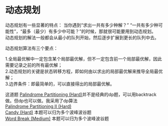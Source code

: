 # 动态规划

动态规划有一些显著的特点：
当你遇到“求出一共有多少种解？” “一共有多少种可能性”，“最多（最少）有多少中可能？”的时候，那就很可能要用到动态规划。<br>
动态规划的解法一般都会从最小的队列开始，然后逐步扩展到更长的队列中去。 <p>
动态规划算法有三个要点：<p>
1.全局最优解中一定包含某个局部最优解，但不一定包含前一个局部最优解，因此需要记录之前的所有最优解；<br>
2.动态规划的关键是状态转移方程，即如何由以求出的局部最优解来推导全局最优解；<br>
3.边界条件：即最简单的，可以直接得出的局部最优解。<br>

这道题
<a href="src/1-500/131">Palindrome Partitioning (Hard)</a>并不是经典的dp题，可以用backtrack做。但dp也可以做。我采用了dp算法<br>
<a href="src/1-500/132">Palindrome Partitioning II (Hard)</a><br>
<a href="src/1-500/135">Candy (Hard)</a> 本题可以归为多个波峰波谷题<br>
<a href="src/1-500/139">Word Break (Medium)</a> 本题可以归为多个波峰波谷题<br>